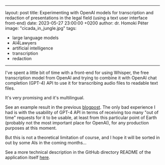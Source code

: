 
---
layout: post
title: Experimenting with OpenAI models for transcription and redaction of presentations in the legal field (using a text user interface front-end)
date: 2023-05-27 23:00:00 +0200
author: dr. Homoki Péter
image: "cicada_in_jungle.jpg"
tags:
- large language models
- AI4Lawyers
- artificial intelligence
- transcription
- redaction
---

I've spent a little bit of time with a front-end for using Whisper, the free transcription model from OpenAI and trying to combine it with OpenAI chat completion (GPT-4) API to use it for transcribing audio files to readable text files.

It's very promising and it's multilingual. 

See an example result in the previous [blogpost](https://homoki.net/en/2023/04/27/Transcript-of-the-presentation-Digital-Justice-on-the-guide-on-the-use-of-AI-tools.html). The only bad experience I had is with the usability of GPT-4 API in terms of receiving too many "out of time" requests for it to be usable, at least from this particular point of Earth (probably not the most important place for OpenAI), for any production purposes at this moment. 

But this is not a theoretical limitation of course, and I hope it will be sorted in out by some AIs in the coming months...

See a more technical description in the GitHub directory README of the application itself [here](https://github.com/Homoki-Ugyvedi-Iroda/transcribe_redact_TUI/blob/main/README.md).